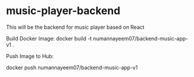 # music-player-backend

 This will be the backend for music player based on React


Build Docker Image:
docker build -t numannayeem07/backend-music-app-v1 .


Push Image to Hub:

docker push numannayeem07/backend-music-app-v1

